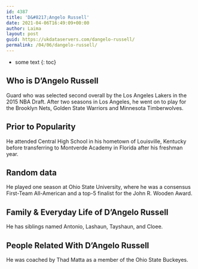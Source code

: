 ```yaml
---
id: 4387
title: 'D&#8217;Angelo Russell'
date: 2021-04-06T16:49:09+00:00
author: Laima
layout: post
guid: https://ukdataservers.com/dangelo-russell/
permalink: /04/06/dangelo-russell/
---
```


* some text
{: toc}


## Who is D&#8217;Angelo Russell
                  
                  
                  
Guard who was selected second overall by the Los Angeles Lakers in the 2015 NBA Draft. After two seasons in Los Angeles, he went on to play for the Brooklyn Nets, Golden State Warriors and Minnesota Timberwolves. 
                  
              
            
              
            
                
                
                
## Prior to Popularity
                  
                  
                  
He attended Central High School in his hometown of Louisville, Kentucky before transferring to Montverde Academy in Florida after his freshman year. 
                  
              
            
              
            
                
                
                
## Random data
                  
                  
                  
He played one season at Ohio State University, where he was a consensus First-Team All-American and a top-5 finalist for the John R. Wooden Award. 
                  
              
            
              
            
                
                
                
## Family & Everyday Life of D&#8217;Angelo Russell
                  
                  
                  
He has siblings named Antonio, Lashaun, Tayshaun, and Cloee. 
                  
              
            
              
            
                
                
                
## People Related With D&#8217;Angelo Russell
                  
                  
                  
He was coached by Thad Matta as a member of the Ohio State Buckeyes. 
                  
              
            
              
            
                
              
            
              
              
            
            
              
            
          
          
          